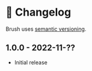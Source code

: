 # 📅 Changelog

Brush uses [semantic versioning](https://semver.org/).

## 1.0.0 - 2022-11-??

* Initial release
